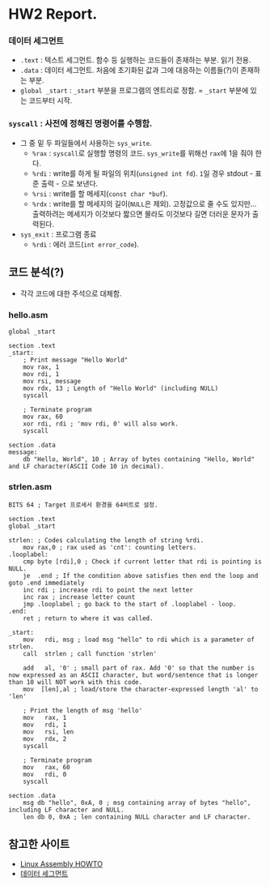 # HW2 Report.

### 데이터 세그먼트
- `.text` : 텍스트 세그먼트. 함수 등 실행하는 코드들이 존재하는 부분. 읽기 전용.
- `.data` : 데이터 세그먼트. 처음에 초기화된 값과 그에 대응하는 이름들(?)이 존재하는 부분.
- `global _start` : `_start` 부분을 프로그램의 엔트리로 정함. = `_start` 부분에 있는 코드부터 시작.

### `syscall` : 사전에 정해진 명령어를 수행함.
-  그 중 밑 두 파일들에서 사용하는 `sys_write`.
    - `%rax` : `syscall`로 실행할 명령의 코드. `sys_write`를 위해선 `rax`에 1을 줘야 한다.
    - `%rdi` : write를 하게 될 파일의 위치(`unsigned int fd`). `1`일 경우 stdout - 표준 출력 - 으로 보낸다.
    - `%rsi` : write를 할 메세지(`const char *buf`).
    - `%rdx` : write를 할 메세지의 길이(`NULL`은 제외). 고정값으로 줄 수도 있지만... 출력하려는 메세지가 이것보다 짧으면 몰라도 이것보다 길면 더러운 문자가 출력된다.
- `sys_exit` : 프로그램 종료
    - `%rdi` : 에러 코드(`int error_code`).

## 코드 분석(?)
- 각각 코드에 대한 주석으로 대체함.
### hello.asm
    global _start

    section .text
    _start:
        ; Print message "Hello World"
        mov rax, 1
        mov rdi, 1
        mov rsi, message
        mov rdx, 13 ; Length of "Hello World" (including NULL)
        syscall

        ; Terminate program
        mov rax, 60
        xor rdi, rdi ; 'mov rdi, 0' will also work.
        syscall

    section .data
    message:
        db "Hello, World", 10 ; Array of bytes containing "Hello, World" and LF character(ASCII Code 10 in decimal).

### strlen.asm
    BITS 64 ; Target 프로세서 환경을 64비트로 설정.

    section .text
    global _start

    strlen: ; Codes calculating the length of string %rdi.
        mov rax,0 ; rax used as 'cnt': counting letters.
    .looplabel:
        cmp byte [rdi],0 ; Check if current letter that rdi is pointing is NULL.
        je  .end ; If the condition above satisfies then end the loop and goto .end immediately
        inc rdi ; increase rdi to point the next letter
        inc rax ; increase letter count
        jmp .looplabel ; go back to the start of .looplabel - loop.
    .end:
        ret ; return to where it was called.

    _start:
        mov   rdi, msg ; load msg "hello" to rdi which is a parameter of strlen.
        call  strlen ; call function 'strlen'
        
        add   al, '0' ; small part of rax. Add '0' so that the number is now expressed as an ASCII character, but word/sentence that is longer than 10 will NOT work with this code.
        mov  [len],al ; load/store the character-expressed length 'al' to 'len'
        
        ; Print the length of msg 'hello'
        mov   rax, 1           
        mov   rdi, 1          
        mov   rsi, len       
        mov   rdx, 2        
        syscall           
        
        ; Terminate program
        mov   rax, 60    
        mov   rdi, 0    
        syscall        

    section .data
        msg db "hello", 0xA, 0 ; msg containing array of bytes "hello", including LF character and NULL.
        len db 0, 0xA ; len containing NULL character and LF character.

## 참고한 사이트
- [Linux Assembly HOWTO](https://wiki.kldp.org/HOWTO/html/Assembly-HOWTO/hello.html)
- [데이터 세그먼트](https://opentutorials.org/module/1596/9766)
